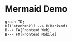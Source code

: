 # Mermaid Demo
```mermaid
graph TD;
D[(Datenbank)] --> B(Backend)
B--> FW[Frontend Web]
B--> FM[Frontend Mobile]

```